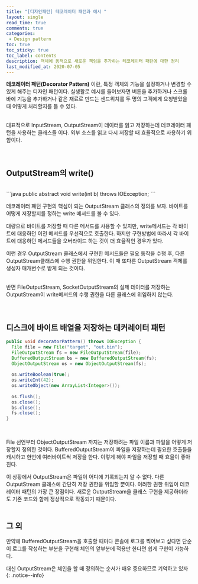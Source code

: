 ```yaml
---
title: "[디자인패턴] 테코레이터 패턴과 예시 "
layout: single    
read_time: true    
comments: true   
categories: 
 - Design pattern  
toc: true    
toc_sticky: true    
toc_label: contents    
description: 객체에 동적으로 새로운 책임을 추가하는 테코레이터 패턴에 대한 정리
last_modified_at: 2020-07-05       
---
```


**데코레이터 패턴(Decorator Pattern)** 이란, 특정 객체의 기능을 설정하거나 변경할 수 있게 해주는 
디자인 패턴이다. 실생활로 예시를 들어보자면 버튼을 추가하거나 스크롤 바에 기능을 추가하거나 같은 
재료로 만드는 샌드위치를 두 명의 고객에게 요청받았을 때 어떻게 처리할지를 들 수 있다. 
<br>
<br>

대표적으로 InputStream, OutputStream이 데이터를 읽고 저장하는데 데코레이터 패턴을 사용하는 클래스들 이다. 
외부 소스를 읽고 다시 저장할 때 효율적으로 사용하기 위함이다. 
<br>
<br>
<br>

## OutputStream의 write()

<br>
```java
public abstract void write(int b) throws IOException;
```
<br>

데코레이터 패턴 구현의 핵심이 되는 OutputStream 클래스의 정의를 보자.
바이트를 어떻게 저장할지를 정하는 write 메서드를 볼 수 있다. 
<br>

대량으로 바이트를 저장할 때 다른 메서드를 사용할 수 있지만, write메서드는 각 바이트에 대응하던 
이전 메서드를 우선적으로 호출한다. 하지만 구현방법에 따라서 각 바이트에 대응하던 메서드들을 
오버라이드 하는 것이 더 효율적인 경우가 있다. 
<br>

이런 경우 OutputStream 클래스에서 구현한 메서드들은 필요 동작을 수행 후, 다른 OutputStream클래스에 
수행 권한을 위임한다. 이 때 또다른 OutputStream 객체를 생성자 매개변수로 받게 되는 것이다. 
<br>
<br>

반면 FileOutputStream, SocketOutputStream의 실제 데이터를 저장하는 OutputStream이 write메서드의 수행 
권한을 다른 클래스에 위임하지 않는다. 
<br>
<br>
<br>

## 디스크에 바이트 배열을 저장하는 데커레이터 패턴 

```java
public void decoratorPattern() throws IOException {
  File file = new File("target", "out.bin");
  FileOutputStream fs = new FileOutputStream(file);
  BufferedOutputStream bs = new BufferedOutputStream(fs);
  ObjectOutputStream os = new ObjectOutputStream(fs);
  
  os.writeBoolean(true);
  os.writeInt(42);
  os.writeObject(new ArrayList<Integer>());
  
  os.flush();
  os.close();
  bs.close();
  fs.close();
}
```
<br>

File 선언부터 ObjectOutputStream 까지는 저장하려는 파일 이름과 파일을 어떻게 저장할지 정의한 것이다. 
BufferedOutputStream이 파일을 저장하는데 필요한 호출들을 캐시하고 한번에 여러바이트씩 저장을 한다. 
이렇게 해야 파일을 저장할 때 효율이 좋아진다. 
<br>

이 상황에서 OutputStream은 파일이 어디에 기록되는지 알 수 없다. 다른 OutputStream 클래스에 간단히 저장 권한을 위임할 뿐이다. 
이러한 권한 위임이 데코레이터 패턴의 가장 큰 장점이다. 새로운 OutputStream을 클래스 구현을 제공하더라도 기존 코드와 함께 
정상적으로 작동되기 때문이다. 
<br>
<br>

## 그 외

만약에 BufferedOutputStream을 호출할 때마다 콘솔에 로그를 찍어보고 싶다면 단순이 로그를 작성하는 부분을 
구현해 체인의 앞부분에 적용만 한다면 쉽게 구현이 가능하다. 
<br>

대신 OutputStream은 체인을 할 때 정의하는 순서가 매우 중요하므로 기억하고 있자
{: .notice--info}

























